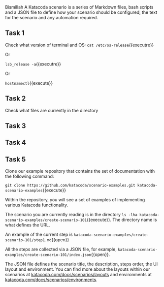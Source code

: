 Bismillah A Katacoda scenario is a series of Markdown files, bash scripts and a JSON file to define how your scenario should be configured, the text for the scenario and any automation required.

## Task 1
Check what version of terminal and OS:
`cat /etc/os-release`{{executre}}

Or

`lsb_release -a`{{executre}}

Or

`hostnamectl`{{execute}}

## Task 2
Check what files are currently in the directory

## Task 3

## Task 4

## Task 5

Clone our example repository that contains the set of documentation with the following command:

`git clone https://github.com/katacoda/scenario-examples.git katacoda-scenario-examples`{{execute}}

Within the repository, you will see a set of examples of implementing various Katacoda functionality.

The scenario you are currently reading is in the directory `ls -lha katacoda-scenario-examples/create-scenario-101`{{execute}}. The directory name is what defines the URL.

An example of the current step is `katacoda-scenario-examples/create-scenario-101/step1.md`{{open}}

All the steps are collected via a JSON file, for example, `katacoda-scenario-examples/create-scenario-101/index.json`{{open}}.

The JSON file defines the scenario title, the description, steps order, the UI layout and environment. You can find more about the layouts within our scenarios at [katacoda.com/docs/scenarios/layouts](https://katacoda.com/docs/scenarios/layouts) and environments at [katacoda.com/docs/scenarios/environments](https://katacoda.com/docs/scenarios/environments).
